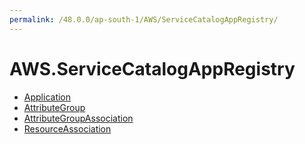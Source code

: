 ```yaml
---
permalink: /48.0.0/ap-south-1/AWS/ServiceCatalogAppRegistry/
---
```


# AWS.ServiceCatalogAppRegistry



* [Application](Application.md)
* [AttributeGroup](AttributeGroup.md)
* [AttributeGroupAssociation](AttributeGroupAssociation.md)
* [ResourceAssociation](ResourceAssociation.md)